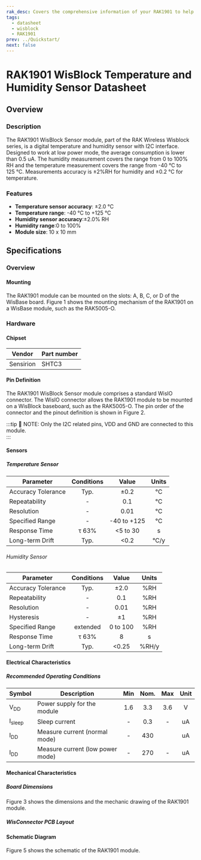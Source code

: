 ```yaml
---
rak_desc: Covers the comprehensive information of your RAK1901 to help you in using it. This information includes technical specifications, characteristics, and requirements, and it also discusses the device components.
tags:
  - datasheet
  - wisblock
  - RAK1901
prev: ../Quickstart/
next: false
---
```


# RAK1901 WisBlock Temperature and Humidity Sensor Datasheet

## Overview

<rk-img
  src="/assets/images/wisblock/rak1901/datasheet/RAK1901.svg"
  width="50%"
  caption="RAK1901 WisBlock Sensor"
/>

### Description

The RAK1901 WisBlock Sensor module, part of the RAK Wireless Wisblock series, is a digital temperature and humidity sensor with  I2C interface. Designed to work at low power mode, the average consumption is lower than 0.5&nbsp;uA. The humidity measurement covers the range from 0 to 100% RH and the temperature measurement covers the range from -40&nbsp;°C to 125&nbsp;°C. Measurements accuracy is ±2%RH for humidity and ±0.2&nbsp;°C for temperature.    

### Features
* **Temperature sensor accuracy**: ±2.0&nbsp;°C 
* **Temperature range**:  -40&nbsp;°C to +125&nbsp;°C
* **Humidity sensor accuracy**:±2.0% RH 
* **Humidity range**:0 to 100% 
* **Module size**: 10 x 10&nbsp;mm

## Specifications

### Overview

<!-- Insert Picture of Sensor with its dimensions -->

#### Mounting
The RAK1901 module can be mounted on the slots: A, B, C, or D of the WisBase board. Figure 1 shows the mounting mechanism of the RAK1901 on a WisBase module, such as the RAK5005-O.

<rk-img
  src="/assets/images/wisblock/rak1901/datasheet/RAK19xx_mounting.png"
  width="50%"
  caption="RAK1901 WisBlock Sensor Mounting"
/>

### Hardware

#### Chipset

| Vendor    | Part number |
| --------- | ----------- |
| Sensirion | SHTC3       |

#### Pin Definition
The RAK1901 WisBlock Sensor module comprises a standard WisIO connector. The WisIO connector allows the RAK1901 module to be mounted on a WisBlock baseboard, such as the RAK5005-O. The pin order of the connector and the pinout definition is shown in Figure 2. 

:::tip 📝 NOTE:
Only the I2C related pins, VDD and GND are connected to this module.    
:::

<rk-img
  src="/assets/images/wisblock/rak1901/datasheet/RAK1901_pin.png"
  width="60%"
  caption="RAK1901 WisBlock Sensor Pinout Diagram"
/>

#### Sensors

##### Temperature Sensor

| Parameter          | Conditions |    Value    | Units |
| ------------------ | :--------: | :---------: | :---: |
| Accuracy Tolerance |    Typ.    |    ±0.2     |  °C   |
| Repeatability      |     -      |     0.1     |  °C   |
| Resolution         |     -      |    0.01     |  °C   |
| Specified Range    |     -      | -40 to +125 |  °C   |
| Response Time      |   τ 63%    |  <5 to 30   |   s   |
| Long-term Drift    |    Typ.    |    <0.2     | °C/y  |

###### Humidity Sensor

| Parameter          | Conditions |  Value   | Units |
| ------------------ | :--------: | :------: | :---: |
| Accuracy Tolerance |    Typ.    |   ±2.0   |  %RH  |
| Repeatability      |     -      |   0.1    |  %RH  |
| Resolution         |     -      |   0.01   |  %RH  |
| Hysteresis         |     -      |    ±1    |  %RH  |
| Specified Range    |  extended  | 0 to 100 |  %RH  |
| Response Time      |   τ 63%    |    8     |   s   |
| Long-term Drift    |    Typ.    |  <0.25   | %RH/y |

#### Electrical Characteristics

##### Recommended Operating Conditions

| Symbol            | Description                      | Min | Nom. | Max | Unit |
| ----------------- | -------------------------------- | :-: | :--: | :-: | :--: |
| V<sub>DD</sub>    | Power supply for the module      | 1.6 | 3.3  | 3.6 |  V   |
| I<sub>sleep</sub> | Sleep current                    |  -  | 0.3  |  -  |  uA  |
| I<sub>DD</sub>    | Measure current (normal mode)    |  -  | 430  |     |  uA  |
| I<sub>DD</sub>    | Measure current (low power mode) |  -  | 270  |  -  |  uA  |

#### Mechanical Characteristics

##### Board Dimensions

Figure 3 shows the dimensions and the mechanic drawing of the RAK1901 module.   

<rk-img
  src="/assets/images/wisblock/rak1901/datasheet/RAK19xx_mechanic_drawing.png"
  width="60%"
  caption="RAK1901 WisBlock Sensor Mechanic Drawing"
/>

##### WisConnector PCB Layout

<rk-img
  src="/assets/images/wisblock/rak1901/datasheet/MxxS1003K6M.png"
  width="100%"
  caption="WisConnector PCB footprint and recommendations"
/>


#### Schematic Diagram
Figure 5 shows the schematic of the RAK1901 module.      

<rk-img
  src="/assets/images/wisblock/rak1901/datasheet/rak1901-schematic.png"
  width="100%"
  caption="RAK1901 WisBlock Sensor schematics"
/>
